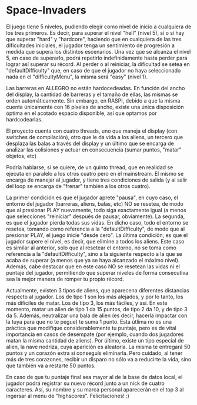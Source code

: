 # Space-Invaders
El juego tiene 5 niveles, pudiendo elegir como nivel de inicio a cualquiera de los tres primeros.
Es decir, para superar el nivel "hell" (nivel 5), sí o sí hay que superar "hard" y "hardcore", haciendo
que en cualquiera de las tres dificultades iniciales, el jugador tenga un sentimiento de 
progresión a medida que supera los distintos escenarios.
Una vez que se alcanza el nivel 5, en caso de superarlo, podrá repetirlo indefinidamente hasta 
perder para lograr así superar su récord.
Al perder o al reiniciar, la dificultad se setea en "defaultDifficulty" que, en caso de que el jugador
no haya seleccionado nada en el "difficultyMenu", la misma será "easy" (nivel 1).

Las barreras en ALLEGRO no están hardocedeadas. En función del ancho del display, la cantidad de 
barreras y el tamaño de ellas, las mismas se orden automáticamente.
Sin embargo, en RASPI, debido a que la misma cuenta únicamente con 16 píxeles de ancho, existe una
única disposición óptima en el acotado espacio disponible, así que optamos por hardcodearlas.

El proyecto cuenta con cuatro threads, uno que maneja el display (con switches de compilación), otro
que le da vida a los aliens, un tercero que desplaza las balas a través del display y un último
que se encarga de analizar las colisiones y actuar en consecuencia (sumar puntos, "matar" objetos, etc)

Podría hablarse, si se quiere, de un quinto thread, que en realidad se ejecuta en paralelo a los otros 
cuatro pero en el mainstream. El mismo se encarga de manejar al jugador, y tiene tres condiciones de
salida (y al salir del loop se encarga de "frenar" también a los otros cuatro).

La primer condición es que el jugador aprete "pausa", en cuyo caso, el entorno del jugador (barreras,
aliens, balas, etc) NO se resetea, de modo que al presionar PLAY nuevamente, todo siga exactamente 
igual (a menos que selecciones "reiniciar" después de pausar, obviamente).
La segunda, es que el jugador pierda todas sus vidas. En dicho caso, todo el entorno se resetea, tomando
como referencia a la "defaultDifficulty", de modo que al presionar PLAY, el juego inicie 
"desde cero".
La última condición, es que el jugador supere el nivel, es decir, que elimine a todos los aliens.
Este caso es similar al anterior, solo que al resetear el entorno, no se toma como referencia a la 
"defaultDifficulty", sino a la siguiente respecto a la que se acaba de superar (a menos que ya se haya
alcanzado el máximo nivel). Además, cabe destacar que en este caso NO se resetean las vidas ni el 
puntaje del jugador, permitiendo que superar niveles de forma consecutiva sea la mejor manera de 
romper tu propio récord.

Actualmente, existen 3 tipos de aliens, que aparecena diferentes distancias respecto al jugador.
Los de tipo 1 son los más alejados, y por lo tanto, los más difíciles de matar. Los de tipo 3, los 
más fáciles, y así.
En este momento, matar un alien de tipo 1 da 15 puntos, de tipo 2 da 10, y de tipo 3 da 5.
Además, neutralizar una bala de alien (es decir, hacerla impactar con la tuya para que no te pegue)
te suma 1 punto. Esta útlima no es una práctica que modifique considerablemente tu puntaje, pero es
de vital importancia en casos de desempate (por ejemplo, cuando dos jugadores matan la misma cantidad
de aliens).
Por último, existe un tipo especial de alien, la nave nodriza, cuya aparición es aleatoria. La misma
te entregará 50 puntos y un corazón extra si conseguís eliminarla. Pero cuidado, al tener más de tres
corazones, recibir un disparo no sólo va a reducirte la vida, sino que también va a restarte 50 puntos.

En caso de que tu puntaje final sea mayor al de la base de datos local, el jugador podrá registrar su 
nuevo récord junto a un nick de cuatro caracteres. Así, su nombre y su marca personal aparecerán en el
top 3 al ingersar al menu de "highscores". Felicitaciones! :)
